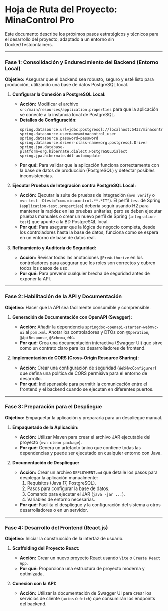 # Hoja de Ruta del Proyecto: MinaControl Pro

Este documento describe los próximos pasos estratégicos y técnicos para el desarrollo del proyecto, adaptado a un entorno sin Docker/Testcontainers.

---

### **Fase 1: Consolidación y Endurecimiento del Backend (Entorno Local)**

**Objetivo:** Asegurar que el backend sea robusto, seguro y esté listo para producción, utilizando una base de datos PostgreSQL local.

1.  **Configurar la Conexión a PostgreSQL Local:**
    *   **Acción:** Modificar el archivo `src/main/resources/application.properties` para que la aplicación se conecte a la instancia local de PostgreSQL.
    *   **Detalles de Configuración:**
        ```properties
        spring.datasource.url=jdbc:postgresql://localhost:5432/minacontrol_db
        spring.datasource.username=minacontrol_user
        spring.datasource.password=password
        spring.datasource.driver-class-name=org.postgresql.Driver
        spring.jpa.database-platform=org.hibernate.dialect.PostgreSQLDialect
        spring.jpa.hibernate.ddl-auto=update
        ```
    *   **Por qué:** Para validar que la aplicación funciona correctamente con la base de datos de producción (PostgreSQL) y detectar posibles inconsistencias.

2.  **Ejecutar Pruebas de Integración contra PostgreSQL Local:**
    *   **Acción:** Ejecutar la suite de pruebas de integración (`mvn verify` o `mvn test -Dtest="com.minacontrol.**.*IT"`). El perfil `test` de Spring (`application-test.properties`) debería seguir usando H2 para mantener la rapidez en las pruebas unitarias, pero se deben ejecutar pruebas manuales o crear un nuevo perfil de Spring (`integration-test`) que apunte a la BD PostgreSQL local.
    *   **Por qué:** Para asegurar que la lógica de negocio completa, desde los controladores hasta la base de datos, funciona como se espera en un entorno de base de datos real.

3.  **Refinamiento y Auditoría de Seguridad:**
    *   **Acción:** Revisar todas las anotaciones `@PreAuthorize` en los controladores para asegurar que los roles son correctos y cubren todos los casos de uso.
    *   **Por qué:** Para prevenir cualquier brecha de seguridad antes de exponer la API.

---

### **Fase 2: Habilitación de la API y Documentación**

**Objetivo:** Hacer que la API sea fácilmente consumible y comprensible.

1.  **Generación de Documentación con OpenAPI (Swagger):**
    *   **Acción:** Añadir la dependencia `springdoc-openapi-starter-webmvc-ui` al `pom.xml`. Anotar los controladores y DTOs con `@Operation`, `@ApiResponse`, `@Schema`, etc.
    *   **Por qué:** Crea una documentación interactiva (Swagger UI) que sirve como un contrato claro para los desarrolladores de frontend.

2.  **Implementación de CORS (Cross-Origin Resource Sharing):**
    *   **Acción:** Crear una configuración de seguridad (`WebMvcConfigurer`) que defina una política de CORS permisiva para el entorno de desarrollo.
    *   **Por qué:** Indispensable para permitir la comunicación entre el frontend y el backend cuando se ejecutan en diferentes puertos.

---

### **Fase 3: Preparación para el Despliegue**

**Objetivo:** Empaquetar la aplicación y prepararla para un despliegue manual.

1.  **Empaquetado de la Aplicación:**
    *   **Acción:** Utilizar Maven para crear el archivo JAR ejecutable del proyecto (`mvn clean package`).
    *   **Por qué:** Genera un artefacto único que contiene todas las dependencias y puede ser ejecutado en cualquier entorno con Java.

2.  **Documentación de Despliegue:**
    *   **Acción:** Crear un archivo `DEPLOYMENT.md` que detalle los pasos para desplegar la aplicación manualmente:
        1.  Requisitos (Java 17, PostgreSQL).
        2.  Pasos para configurar la base de datos.
        3.  Comando para ejecutar el JAR (`java -jar ...`).
        4.  Variables de entorno necesarias.
    *   **Por qué:** Facilita el despliegue y la configuración del sistema a otros desarrolladores o en un servidor.

---

### **Fase 4: Desarrollo del Frontend (React.js)**

**Objetivo:** Iniciar la construcción de la interfaz de usuario.

1.  **Scaffolding del Proyecto React:**
    *   **Acción:** Crear un nuevo proyecto React usando `Vite` o `Create React App`.
    *   **Por qué:** Proporciona una estructura de proyecto moderna y optimizada.

2.  **Conexión con la API:**
    *   **Acción:** Utilizar la documentación de Swagger UI para crear los servicios de cliente (`axios` o `fetch`) que consumirán los endpoints del backend.
